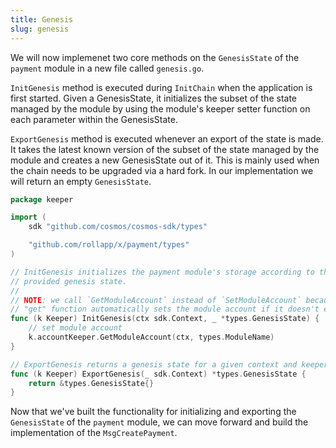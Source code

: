 ```yaml
---
title: Genesis
slug: genesis
---
```


We will now implemenet two core methods on the `GenesisState` of the `payment` module in a new file called `genesis.go`.

`InitGenesis` method is executed during `InitChain` when the application is first started. Given a GenesisState, it initializes the subset of the state managed by the module by using the module's keeper setter function on each parameter within the GenesisState.

`ExportGenesis` method is executed whenever an export of the state is made. It takes the latest known version of the subset of the state managed by the module and creates a new GenesisState out of it. This is mainly used when the chain needs to be upgraded via a hard fork. In our implementation we will return an empty `GenesisState`.

```Go
package keeper

import (
	sdk "github.com/cosmos/cosmos-sdk/types"

	"github.com/rollapp/x/payment/types"
)

// InitGenesis initializes the payment module's storage according to the
// provided genesis state.
//
// NOTE: we call `GetModuleAccount` instead of `SetModuleAccount` because the
// "get" function automatically sets the module account if it doesn't exist.
func (k Keeper) InitGenesis(ctx sdk.Context, _ *types.GenesisState) {
	// set module account
	k.accountKeeper.GetModuleAccount(ctx, types.ModuleName)
}

// ExportGenesis returns a genesis state for a given context and keeper.
func (k Keeper) ExportGenesis(_ sdk.Context) *types.GenesisState {
	return &types.GenesisState{}
}
```

Now that we've built the functionality for initializing and exporting the `GenesisState` of the `payment` module, we can move forward and build the implementation of the `MsgCreatePayment`.
